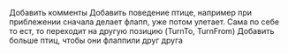 Добавить комменты
Добавить поведение птице, например при приблежении сначала делает флапп, уже потом улетает. Сама по себе то ест, то переходит на другую позицию (TurnTo, TurnFrom)
Добавить больше птиц, чтобы они флаппили друг друга